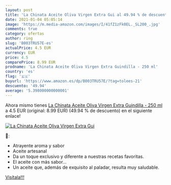 ```yaml
---
layout: post
title: 'La Chinata Aceite Oliva Virgen Extra Gui al 49.94 % de descuento'
date: 2021-01-04 05:05:14
image: 'https://m.media-amazon.com/images/I/41fZ1zFk0EL._SL200_.jpg'
comments: true
category: ofertas
author: ring
slug: 'B003TRU57E-es'
actualPrice: 4.5 EUR
currency: EUR
price: 4.5
comparePrice: 8.99 EUR
prodname: 'La Chinata Aceite Oliva Virgen Extra Guindilla - 250 ml'
country: 'es'
flag: '🇪🇸'
buyurl: 'https://www.amazon.es/dp/B003TRU57E/?tag=tolees-21'
descuento: '49.94'
average: '5.398000000000001'
---
```


Ahora mismo tienes [La Chinata Aceite Oliva Virgen Extra Guindilla - 250 ml](https://www.amazon.es/dp/B003TRU57E/?tag=tolees-21) a 4.5 EUR (original: 8.99 EUR) (49.94 %  de descuento) en el siguiente enlace!

[![La Chinata Aceite Oliva Virgen Extra Gui](https://m.media-amazon.com/images/I/41fZ1zFk0EL._SL200_.jpg)](https://www.amazon.es/dp/B003TRU57E/?tag=tolees-21)

🔎:

- Atrayente aroma y sabor
- Aceite artesanal
- Da un toque exclusivo y diferente a nuestras recetas favoritas.
- El aceite con más sabor...
- Un aceite que, además de exquisito al paladar, resulta muy saludable.

[Visítala!!!](https://www.amazon.es/dp/B003TRU57E/?tag=tolees-21)
